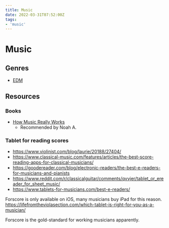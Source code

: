 ```yaml
---
title: Music
date: 2022-03-31T07:52:00Z
tags:
- 'music'
---
```


# Music

## Genres

* [EDM](20231125163400-edm.md)

## Resources

### Books

* [How Music Really Works](https://www.howmusicreallyworks.com/)
  + Recommended by Noah A.   

### Tablet for reading scores

* https://www.violinist.com/blog/laurie/20188/27404/
* https://www.classical-music.com/features/articles/the-best-score-reading-apps-for-classical-musicians/
* https://goodereader.com/blog/electronic-readers/the-best-e-readers-for-musicians-and-pianists
* https://www.reddit.com/r/classicalguitar/comments/qvvjer/tablet_or_ereader_for_sheet_music/
* https://www.tablets-for-musicians.com/best-e-readers/

Forscore is only available on iOS, many musicians buy iPad for this reason. https://lifefromtheviolasection.com/which-tablet-is-right-for-you-as-a-musician/

Forscore is the gold-standard for working musicians apparently. 